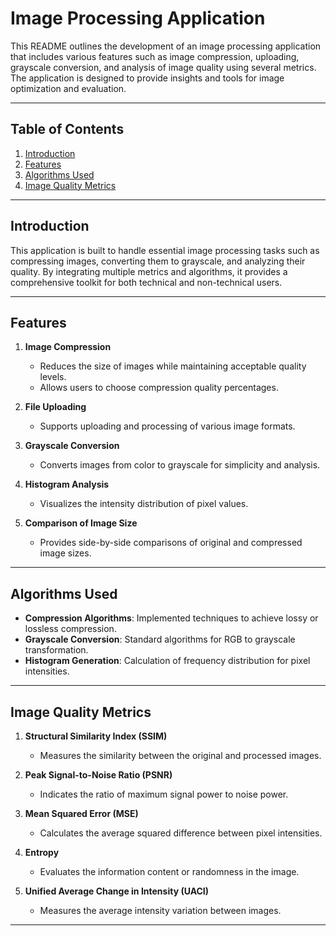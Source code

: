 # Image Processing Application

This README outlines the development of an image processing application that includes various features such as image compression, uploading, grayscale conversion, and analysis of image quality using several metrics. The application is designed to provide insights and tools for image optimization and evaluation.

---

## **Table of Contents**

1. [Introduction](#introduction)
2. [Features](#features)
3. [Algorithms Used](#algorithms-used)
4. [Image Quality Metrics](#image-quality-metrics)
---

## **Introduction**

This application is built to handle essential image processing tasks such as compressing images, converting them to grayscale, and analyzing their quality. By integrating multiple metrics and algorithms, it provides a comprehensive toolkit for both technical and non-technical users.

---

## **Features**

1. **Image Compression**
   - Reduces the size of images while maintaining acceptable quality levels.
   - Allows users to choose compression quality percentages.

2. **File Uploading**
   - Supports uploading and processing of various image formats.

3. **Grayscale Conversion**
   - Converts images from color to grayscale for simplicity and analysis.

4. **Histogram Analysis**
   - Visualizes the intensity distribution of pixel values.

5. **Comparison of Image Size**
   - Provides side-by-side comparisons of original and compressed image sizes.

---

## **Algorithms Used**

- **Compression Algorithms**: Implemented techniques to achieve lossy or lossless compression.
- **Grayscale Conversion**: Standard algorithms for RGB to grayscale transformation.
- **Histogram Generation**: Calculation of frequency distribution for pixel intensities.

---

## **Image Quality Metrics**

1. **Structural Similarity Index (SSIM)**
   - Measures the similarity between the original and processed images.

2. **Peak Signal-to-Noise Ratio (PSNR)**
   - Indicates the ratio of maximum signal power to noise power.

3. **Mean Squared Error (MSE)**
   - Calculates the average squared difference between pixel intensities.

4. **Entropy**
   - Evaluates the information content or randomness in the image.

5. **Unified Average Change in Intensity (UACI)**
   - Measures the average intensity variation between images.

---
